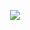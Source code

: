 <p align="center">
<!--   <img src="https://raw.githubusercontent.com/1999AZZAR/1999AZZAR/main/resources/img/grid-snake.svg"> -->
  <img src="https://github.com/root9464/root9464/assets/104570588/4487c7dc-01ff-4295-b60c-9cd68b72a3dd">

</p>
